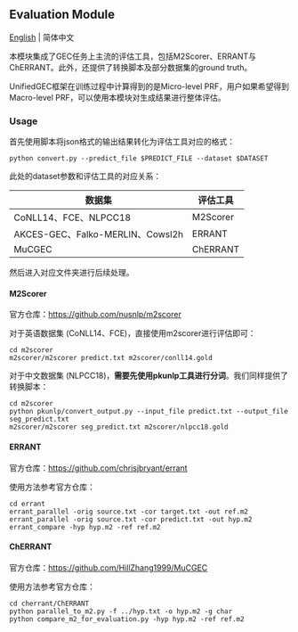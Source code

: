 ## Evaluation Module
[English](./README_en.md) | 简体中文

本模块集成了GEC任务上主流的评估工具，包括M2Scorer、ERRANT与ChERRANT。此外，还提供了转换脚本及部分数据集的ground truth。

UnifiedGEC框架在训练过程中计算得到的是Micro-level PRF，用户如果希望得到Macro-level PRF，可以使用本模块对生成结果进行整体评估。

### Usage

首先使用脚本将json格式的输出结果转化为评估工具对应的格式：
```shell
python convert.py --predict_file $PREDICT_FILE --dataset $DATASET
```
此处的dataset参数和评估工具的对应关系：

| 数据集                           | 评估工具 |
| -------------------------------- | -------- |
| CoNLL14、FCE、NLPCC18            | M2Scorer |
| AKCES-GEC、Falko-MERLIN、Cowsl2h | ERRANT   |
| MuCGEC                           | ChERRANT |

然后进入对应文件夹进行后续处理。

#### M2Scorer

官方仓库：https://github.com/nusnlp/m2scorer

对于英语数据集 (CoNLL14、FCE)，直接使用m2scorer进行评估即可：

```shell
cd m2scorer
m2scorer/m2scorer predict.txt m2scorer/conll14.gold
```

对于中文数据集 (NLPCC18)，**需要先使用pkunlp工具进行分词**。我们同样提供了转换脚本：

```shell
cd m2scorer
python pkunlp/convert_output.py --input_file predict.txt --output_file seg_predict.txt
m2scorer/m2scorer seg_predict.txt m2scorer/nlpcc18.gold
```

#### ERRANT

官方仓库：https://github.com/chrisjbryant/errant

使用方法参考官方仓库：

```shell
cd errant
errant_parallel -orig source.txt -cor target.txt -out ref.m2
errant_parallel -orig source.txt -cor predict.txt -out hyp.m2
errant_compare -hyp hyp.m2 -ref ref.m2
```

#### ChERRANT

官方仓库：https://github.com/HillZhang1999/MuCGEC

使用方法参考官方仓库：

```shell
cd cherrant/ChERRANT
python parallel_to_m2.py -f ../hyp.txt -o hyp.m2 -g char
python compare_m2_for_evaluation.py -hyp hyp.m2 -ref ref.m2
```

